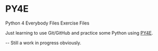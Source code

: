 # PY4E
Python 4 Everybody Files Exercise Files

Just learning to use Git/GitHub and practice some Python using  [PY4E](https://www.py4e.com/).

-- Still a work in progress obviously.
